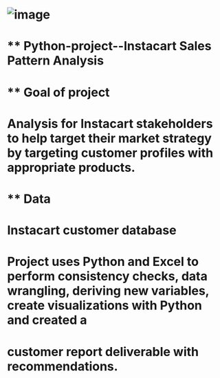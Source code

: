 # ![image](https://github.com/mshogren64/Python-project--Instacart/assets/133923160/c463046c-16c6-4030-bc4b-5757923e1894)
# ** Python-project--Instacart Sales Pattern Analysis
# ** Goal of project
# Analysis for Instacart stakeholders to help target their market strategy by targeting customer profiles with appropriate products.
# ** Data
# Instacart customer database
# Project uses Python and Excel to perform consistency checks, data wrangling, deriving new variables, create visualizations with Python and created a
# customer report deliverable with recommendations.
